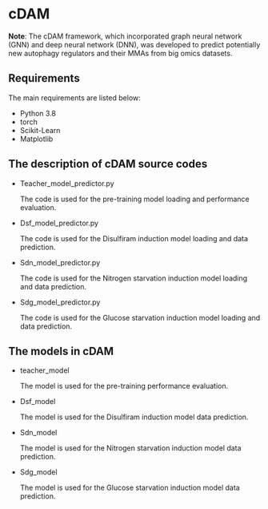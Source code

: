 # cDAM
**Note**: The cDAM framework, which incorporated graph neural network (GNN) and deep neural network (DNN), was developed to predict potentially new autophagy regulators and their MMAs from big omics datasets. 

## Requirements

The main requirements are listed below:

* Python 3.8
* torch
* Scikit-Learn
* Matplotlib

## The description of cDAM source codes

* Teacher_model_predictor.py

    The code is used for the pre-training model loading and performance evaluation.
* Dsf_model_predictor.py

    The code is used for the Disulfiram induction model loading and data prediction.
* Sdn_model_predictor.py

    The code is used for the Nitrogen starvation induction model loading and data prediction.
* Sdg_model_predictor.py

    The code is used for the Glucose starvation induction model loading and data prediction.


## The models in cDAM

* teacher_model

    The model is used for the pre-training performance evaluation.
* Dsf_model

    The model is used for the Disulfiram induction model data prediction.
* Sdn_model

    The model is used for the Nitrogen starvation induction model data prediction.
* Sdg_model

    The model is used for the Glucose starvation induction model data prediction.
